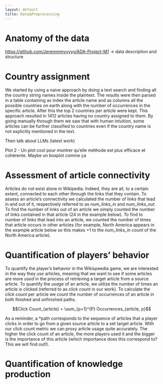 ```yaml
---
layout: default
title: Data&Preprocessing
---
```


# Anatomy of the data
https://github.com/Jeremmmyyyyy/ADA-Project-M1 → data description and structure


# Country assignment 
We started by using a naive approach by doing a text search and finding all the country string names inside the plaintext. The results were then parsed in a table containing as index the article name and as columns all the possible countries on earth along with the number of occurrences in the specific article. After this the top 2 countries per article were kept. This approach resulted in 1412 articles having no country assigned to them. By going manually through them we saw that with human intuition, some articles can be further classified to countries even if the country name is not explicitly mentioned in the text.

Then talk about LLMs (latest work)

Plot 2 - Un plot cool pour montrer qu’elle méthode est plus efficace et cohérente. Maybe un boxplot comme ça 


# Assessment of article connectivity
Articles do not exist alone in Wikipedia. Indeed, they are all, to a certain extent, connected to each other through the links that they contain. To assess an article’s connectivity we calculated the number of links that lead in and out of it, respectively referred to as *num_links_in* and *num_links_out*. To find the number of links out of an article we simply counted the number of links contained in that article (24 in the example below). To find to number of links that lead into an article, we counted the number of times that article occurs in other articles (for example, North America appears in the example article below so this makes +1 to the *num_links_in count* of the North America article). 


# Quantification of players’ behavior
To quantify the player’s behavior in the Wikispeedia game, we are interested in the way they *use* articles, meaning that we want to see if some articles are more *used* in the process of retrieving a target article from a source article. To quantify the *usage* of an article, we utilize the number of times an article is clicked (referred to as *click count* in our work). To calculate the *click count* per article we count the number of occurrences of an article in both finished and unfinished paths. 

$$Click Count_{article} = \sum_{p=1}^{P} Occurrences_{article, p}$$

As a reminder, a *path corresponds to the sequence of articles that a player clicks in order to go from a given source article to a set target article. With our click count metric we can proxy article usage quite accurately. The higher the click count of an article, the more players used it and the bigger is the importance of this article (which importance does this correspond to? This we will find out!). 


# Quantification of knowledge production 

